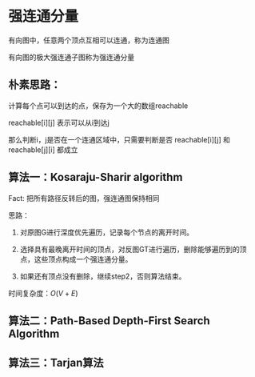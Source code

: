 # 强连通分量

有向图中，任意两个顶点互相可以连通，称为连通图

有向图的极大强连通子图称为强连通分量

## 朴素思路：

计算每个点可以到达的点，保存为一个大的数组reachable

reachable[i][j] 表示可以从i到达j

那么判断i，j是否在一个连通区域中，只需要判断是否 reachable[i][j] 和 reachable[j][i] 都成立

## 算法一：Kosaraju-Sharir algorithm

Fact: 把所有路径反转后的图，强连通图保持相同

思路：
1. 对原图G进行深度优先遍历，记录每个节点的离开时间。

2. 选择具有最晚离开时间的顶点，对反图GT进行遍历，删除能够遍历到的顶点，这些顶点构成一个强连通分量。

3. 如果还有顶点没有删除，继续step2，否则算法结束。

时间复杂度：$O(V+E)$

## 算法二：Path-Based Depth-First Search Algorithm



## 算法三：Tarjan算法